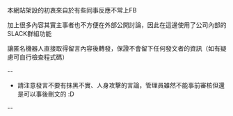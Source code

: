 本網站架設的初衷來自於有些同事反應不常上FB

加上很多內容其實主事者也不方便在外部公開討論，因此在這邊使用了公司內部的SLACK群組功能

讓匿名機器人直接取得留言內容後轉發，保證不會留下任何發文者的資訊（如有疑慮可自行檢查程式碼）

--

* 請注意發言不要有抹黑不實、人身攻擊的言論，管理員雖然不能事前審核但還是可以事後刪文的 :D

--

